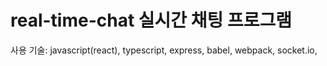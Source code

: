 # real-time-chat 실시간 채팅 프로그램

사용 기술: javascript(react), typescript, express, babel, webpack, socket.io,
